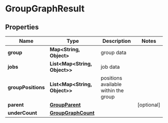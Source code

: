 

# GroupGraphResult


## Properties

| Name | Type | Description | Notes |
|------------ | ------------- | ------------- | -------------|
|**group** | **Map&lt;String, Object&gt;** | group data |  |
|**jobs** | **List&lt;Map&lt;String, Object&gt;&gt;** | job data |  |
|**groupPositions** | **List&lt;Map&lt;String, Object&gt;&gt;** | positions available within the group |  |
|**parent** | [**GroupParent**](GroupParent.md) |  |  [optional] |
|**underCount** | [**GroupGraphCount**](GroupGraphCount.md) |  |  |



